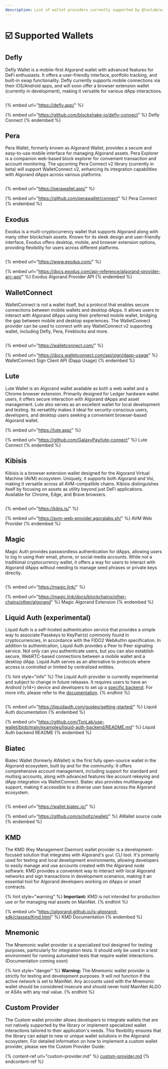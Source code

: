 ```yaml
---
description: List of wallet providers currently supported by @txnlab/use-wallet
---
```


# ☑️ Supported Wallets

## Defly

Defly Wallet is a mobile-first Algorand wallet with advanced features for DeFi enthusiasts. It offers a user-friendly interface, portfolio tracking, and built-in swap functionality. Defly currently supports mobile connections via their iOS/Android apps, and will soon offer a browser extension wallet (currently in development), making it versatile for various dApp interactions.

<figure><img src="../.gitbook/assets/image (1).png" alt=""><figcaption></figcaption></figure>

{% embed url="https://defly.app/" %}

{% embed url="https://github.com/blockshake-io/defly-connect" %}
Defly Connect
{% endembed %}

## Pera

Pera Wallet, formerly known as Algorand Wallet, provides a secure and easy-to-use mobile interface for managing Algorand assets. Pera Explorer is a companion web-based block explorer for convenient transaction and account monitoring. The upcoming Pera Connect v2 library (currently in beta) will support WalletConnect v2, enhancing its integration capabilities with Algorand dApps across various platforms.

<figure><img src="../.gitbook/assets/image (1) (1).png" alt=""><figcaption></figcaption></figure>

{% embed url="https://perawallet.app/" %}

{% embed url="https://github.com/perawallet/connect" %}
Pera Connect
{% endembed %}

## Exodus

Exodus is a multi-cryptocurrency wallet that supports Algorand along with many other blockchain assets. Known for its sleek design and user-friendly interface, Exodus offers desktop, mobile, and browser extension options, providing flexibility for users across different platforms.

<figure><img src="../.gitbook/assets/image (2).png" alt=""><figcaption></figcaption></figure>

{% embed url="https://www.exodus.com/" %}

{% embed url="https://docs.exodus.com/api-reference/algorand-provider-arc-api/" %}
Exodus Algorand Provider API
{% endembed %}

## WalletConnect

WalletConnect is not a wallet itself, but a protocol that enables secure connections between mobile wallets and desktop dApps. It allows users to interact with Algorand dApps using their preferred mobile wallet, bridging the gap between mobile and desktop experiences. The WalletConnect provider can be used to connect with any WalletConnect v2 supporting wallet, including Defly, Pera, Fireblocks and more.&#x20;

<figure><img src="../.gitbook/assets/image (3).png" alt=""><figcaption></figcaption></figure>

{% embed url="https://walletconnect.com/" %}

{% embed url="https://docs.walletconnect.com/api/sign/dapp-usage" %}
WalletConnect Sign Client API (Dapp Usage)
{% endembed %}

## Lute

Lute Wallet is an Algorand wallet available as both a web wallet and a Chrome browser extension. Primarily designed for Ledger hardware wallet users, it offers secure interaction with Algorand dApps and asset management. Lute also serves as an excellent wallet for local development and testing. Its versatility makes it ideal for security-conscious users, developers, and desktop users seeking a convenient browser-based Algorand wallet.

{% embed url="https://lute.app/" %}

{% embed url="https://github.com/GalaxyPay/lute-connect" %}
Lute Connect
{% endembed %}

## Kibisis

Kibisis is a browser extension wallet designed for the Algorand Virtual Machine (AVM) ecosystem. Uniquely, it supports both Algorand and Voi, making it versatile across all AVM-compatible chains. Kibisis distinguishes itself by focusing on assets as utility beyond just DeFi applications. Available for Chrome, Edge, and Brave browsers.

<figure><img src="../.gitbook/assets/image (4).png" alt=""><figcaption></figcaption></figure>

{% embed url="https://kibis.is/" %}

{% embed url="https://avm-web-provider.agoralabs.sh/" %}
AVM Web Provider
{% endembed %}

## Magic

Magic Auth provides passwordless authentication for dApps, allowing users to log in using their email, phone, or social media accounts. While not a traditional cryptocurrency wallet, it offers a way for users to interact with Algorand dApps without needing to manage seed phrases or private keys directly.

<figure><img src="../.gitbook/assets/image (5).png" alt=""><figcaption></figcaption></figure>

{% embed url="https://magic.link/" %}

{% embed url="https://magic.link/docs/blockchains/other-chains/other/algorand" %}
Magic Algorand Extension
{% endembed %}

## Liquid Auth (experimental)

Liquid Auth is a self-hosted authentication service that provides a simple way to associate Passkeys to KeyPair(s) commonly found in cryptocurrencies, in accordance with the FIDO2 WebAuthn specification. In addition to authentication, Liquid Auth provides a Peer to Peer signaling service. Not only can you authenticate users, but you can also establish secure, WebRTC-based connections between a mobile wallet and a desktop dApp. Liquid Auth serves as an alternative to protocols where access is controlled or limited by centralized entities.

{% hint style="info" %}
The Liquid Auth provider is currently experimental and subject to change in future releases. It requires users to have an Android (v14+) device and developers to set up a [specific backend](https://github.com/TxnLab/use-wallet/blob/main/examples/liquid-auth-backend/README.md). For more info, please refer to the [documentation](https://liquidauth.com/guides/getting-started/).
{% endhint %}

<figure><img src="../.gitbook/assets/image.png" alt=""><figcaption></figcaption></figure>

{% embed url="https://liquidauth.com/guides/getting-started/" %}
Liquid Auth documentation
{% endembed %}

{% embed url="https://github.com/TxnLab/use-wallet/blob/main/examples/liquid-auth-backend/README.md" %}
Liquid Auth backend README
{% endembed %}

## Biatec

Biatec Wallet (formerly AWallet) is the first fully open-source wallet in the Algorand ecosystem, built by and for the community. It offers comprehensive account management, including support for standard and multisig accounts, along with advanced features like account rekeying and dApp integration via WalletConnect. Biatec also provides multilanguage support, making it accessible to a diverse user base across the Algorand ecosystem.

<figure><img src="../.gitbook/assets/image (6).png" alt=""><figcaption></figcaption></figure>

{% embed url="https://wallet.biatec.io/" %}

{% embed url="https://github.com/scholtz/wallet/" %}
AWallet source code
{% endembed %}

## KMD

The KMD (Key Management Daemon) wallet provider is a development-focused solution that integrates with Algorand's `goal` CLI tool. It's primarily used for testing and local development environments, allowing developers to easily manage and use accounts created with the Algorand node software. KMD provides a convenient way to interact with local Algorand networks and sign transactions in development scenarios, making it an essential tool for Algorand developers working on dApps or smart contracts.&#x20;

{% hint style="warning" %}
**Important:** KMD is not intended for production use or for managing real assets on MainNet.
{% endhint %}

{% embed url="https://algorand.github.io/js-algorand-sdk/classes/Kmd.html" %}
KMD Documentation
{% endembed %}

## Mnemonic

The Mnemonic wallet provider is a specialized tool designed for testing purposes, particularly for integration tests. It should only be used in a test environment for running automated tests that require wallet interactions. (Documentation coming soon)

{% hint style="danger" %}
**Warning:** The Mnemonic wallet provider is strictly for testing and development purposes. It will not function if the active network is set to MainNet. Any accounts used with the Mnemonic wallet should be considered insecure and should never hold MainNet ALGO or ASAs with any real value.
{% endhint %}

## Custom Provider

The Custom wallet provider allows developers to integrate wallets that are not natively supported by the library or implement specialized wallet interactions tailored to their application's needs. This flexibility ensures that the library can adapt to new or unique wallet solutions in the Algorand ecosystem. For detailed information on how to implement a custom wallet provider, please see the Custom Provider Guide:

{% content-ref url="custom-provider.md" %}
[custom-provider.md](custom-provider.md)
{% endcontent-ref %}
